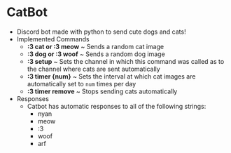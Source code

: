 # CatBot 
+ Discord bot made with python to send cute dogs and cats!
+ Implemented Commands  
    + **:3 cat or :3 meow** ~ Sends a random cat image
    + **:3 dog or :3 woof** ~ Sends a random dog image
    + **:3 setup** ~ Sets the channel in which this command was called as to the channel where cats are sent automatically
    + **:3 timer {num}** ~ Sets the interval at which cat images are automatically set to ```num``` times per day 
    + **:3 timer remove** ~ Stops sending cats automatically 
+ Responses
    + Catbot has automatic responses to all of the following strings: 
        + nyan
        + meow
        + :3
        + woof
        + arf
